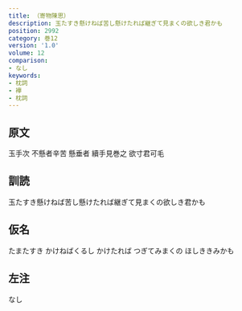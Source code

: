 ```yaml
---
title: （寄物陳思）
description: 玉たすき懸けねば苦し懸けたれば継ぎて見まくの欲しき君かも
position: 2992
category: 巻12
version: '1.0'
volume: 12
comparison:
- なし
keywords:
- 枕詞
- 襷
- 枕詞
---
```


## 原文

玉手次 不懸者辛苦 懸垂者 續手見巻之 欲寸君可毛

## 訓読

玉たすき懸けねば苦し懸けたれば継ぎて見まくの欲しき君かも

## 仮名

たまたすき かけねばくるし かけたれば つぎてみまくの ほしききみかも

## 左注

なし
